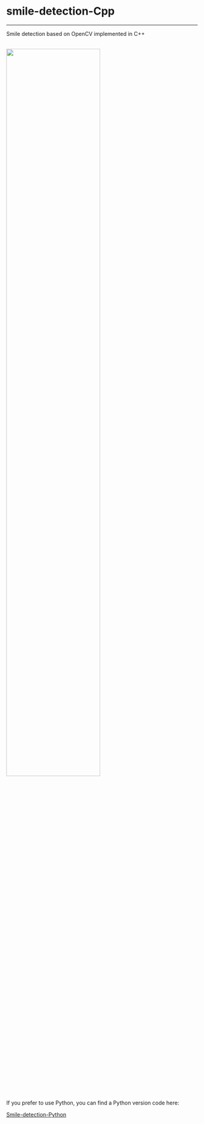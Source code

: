 # smile-detection-Cpp
---
Smile detection based on OpenCV implemented in C++

<br/>
<div>
<img src="https://github.com/LiuXiaolong19920720/smile-detection-Python/blob/master/smile.jpg" width="70%">
</div>
<br/>

If you prefer to use Python, you can find a Python version code here:

[Smile-detection-Python](https://github.com/LiuXiaolong19920720/smile-detection-Python)
